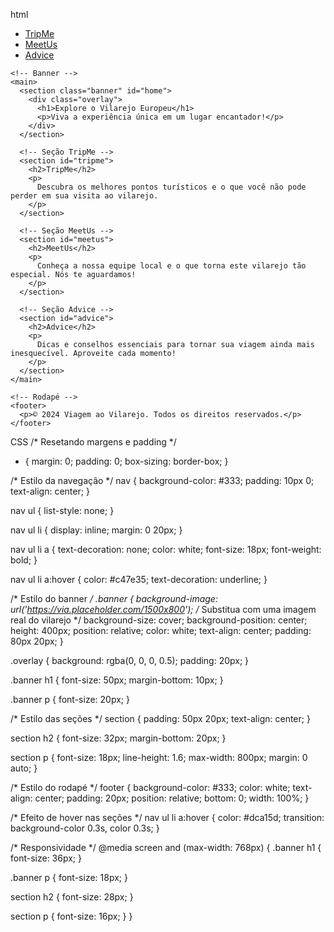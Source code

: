 html <!DOCTYPE html>
<html lang="pt-BR">
  <head>
    <meta charset="UTF-8" />
    <meta name="viewport" content="width=device-width, initial-scale=1.0" />
    <title>Viagem ao Vilarejo</title>
    <link rel="stylesheet" href="style.css" />
  </head>
  <body>
    <!-- Navegação -->
    <nav>
      <ul>
        <li><a href="#tripme">TripMe</a></li>
        <li><a href="#meetus">MeetUs</a></li>
        <li><a href="#advice">Advice</a></li>
      </ul>
    </nav>

    <!-- Banner -->
    <main>
      <section class="banner" id="home">
        <div class="overlay">
          <h1>Explore o Vilarejo Europeu</h1>
          <p>Viva a experiência única em um lugar encantador!</p>
        </div>
      </section>

      <!-- Seção TripMe -->
      <section id="tripme">
        <h2>TripMe</h2>
        <p>
          Descubra os melhores pontos turísticos e o que você não pode perder em sua visita ao vilarejo.
        </p>
      </section>

      <!-- Seção MeetUs -->
      <section id="meetus">
        <h2>MeetUs</h2>
        <p>
          Conheça a nossa equipe local e o que torna este vilarejo tão especial. Nós te aguardamos!
        </p>
      </section>

      <!-- Seção Advice -->
      <section id="advice">
        <h2>Advice</h2>
        <p>
          Dicas e conselhos essenciais para tornar sua viagem ainda mais inesquecível. Aproveite cada momento!
        </p>
      </section>
    </main>

    <!-- Rodapé -->
    <footer>
      <p>© 2024 Viagem ao Vilarejo. Todos os direitos reservados.</p>
    </footer>
  </body>
</html>







CSS /* Resetando margens e padding */
* {
  margin: 0;
  padding: 0;
  box-sizing: border-box;
}

/* Estilo da navegação */
nav {
  background-color: #333;
  padding: 10px 0;
  text-align: center;
}

nav ul {
  list-style: none;
}

nav ul li {
  display: inline;
  margin: 0 20px;
}

nav ul li a {
  text-decoration: none;
  color: white;
  font-size: 18px;
  font-weight: bold;
}

nav ul li a:hover {
  color: #c47e35;
  text-decoration: underline;
}

/* Estilo do banner */
.banner {
  background-image: url('https://via.placeholder.com/1500x800'); /* Substitua com uma imagem real do vilarejo */
  background-size: cover;
  background-position: center;
  height: 400px;
  position: relative;
  color: white;
  text-align: center;
  padding: 80px 20px;
}

.overlay {
  background: rgba(0, 0, 0, 0.5);
  padding: 20px;
}

.banner h1 {
  font-size: 50px;
  margin-bottom: 10px;
}

.banner p {
  font-size: 20px;
}

/* Estilo das seções */
section {
  padding: 50px 20px;
  text-align: center;
}

section h2 {
  font-size: 32px;
  margin-bottom: 20px;
}

section p {
  font-size: 18px;
  line-height: 1.6;
  max-width: 800px;
  margin: 0 auto;
}

/* Estilo do rodapé */
footer {
  background-color: #333;
  color: white;
  text-align: center;
  padding: 20px;
  position: relative;
  bottom: 0;
  width: 100%;
}

/* Efeito de hover nas seções */
nav ul li a:hover {
  color: #dca15d;
  transition: background-color 0.3s, color 0.3s;
}

/* Responsividade */
@media screen and (max-width: 768px) {
  .banner h1 {
    font-size: 36px;
  }

  .banner p {
    font-size: 18px;
  }

  section h2 {
    font-size: 28px;
  }

  section p {
    font-size: 16px;
  }
}
